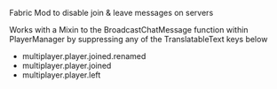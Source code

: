 Fabric Mod to disable join & leave messages on servers

Works with a Mixin to the BroadcastChatMessage function within PlayerManager by suppressing any of the TranslatableText keys below
 
  - multiplayer.player.joined.renamed
  - multiplayer.player.joined
  - multiplayer.player.left
